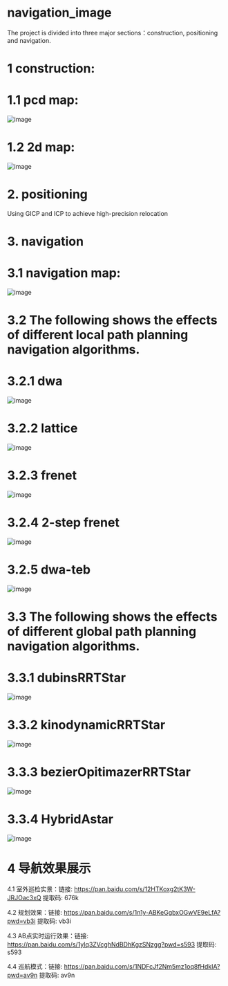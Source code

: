 # navigation_image

The project is divided into three major sections：construction, positioning and navigation.

# 1 construction:

# 1.1 pcd map:
![image](https://github.com/ybw-yang/navigation_image/blob/main/pcd_map.png)
# 1.2 2d map:
![image](https://github.com/ybw-yang/navigation_image/blob/main/raw_map.png)

# 2. positioning
Using GICP and ICP to achieve high-precision relocation

# 3. navigation
# 3.1 navigation map:
![image](https://github.com/ybw-yang/navigation_image/blob/main/navigation_map.png)

# 3.2 The following shows the effects of different local path planning navigation algorithms.
# 3.2.1 dwa
![image](https://github.com/ybw-yang/navigation_image/blob/main/dwa.png)

# 3.2.2 lattice
![image](https://github.com/ybw-yang/navigation_image/blob/main/lattice.png)

# 3.2.3 frenet
![image](https://github.com/ybw-yang/navigation_image/blob/main/frenet.png)

# 3.2.4 2-step frenet
![image](https://github.com/ybw-yang/navigation_image/blob/main/2step_frenet.png)

# 3.2.5 dwa-teb
![image](https://github.com/ybw-yang/navigation_image/blob/main/dwa-teb.png)

# 3.3 The following shows the effects of different global path planning navigation algorithms.

# 3.3.1 dubinsRRTStar
![image](https://github.com/ybw-yang/navigation_image/blob/main/dubinsRRTStar.png)

# 3.3.2 kinodynamicRRTStar
![image](https://github.com/ybw-yang/navigation_image/blob/main/kinodynamicRRTStar.png)

# 3.3.3 bezierOpitimazerRRTStar
![image](https://github.com/ybw-yang/navigation_image/blob/main/bezierOpitimazerRRTstar.png)

# 3.3.4 HybridAstar
![image](https://github.com/ybw-yang/navigation_image/blob/main/HybridAstar.png)

# 4 导航效果展示
4.1 室外巡检实景：链接: https://pan.baidu.com/s/12HTKoxg2tK3W-JRJOac3xQ 提取码: 676k

4.2 规划效果：链接: https://pan.baidu.com/s/1n1y-ABKeGgbxOGwVE9eLfA?pwd=vb3i 提取码: vb3i

4.3 AB点实时运行效果：链接: https://pan.baidu.com/s/1yIq3ZVcghNdBDhKgzSNzgg?pwd=s593 提取码: s593

4.4 巡航模式：链接: https://pan.baidu.com/s/1NDFcJf2Nm5mz1oq8fHdkIA?pwd=av9n 提取码: av9n

